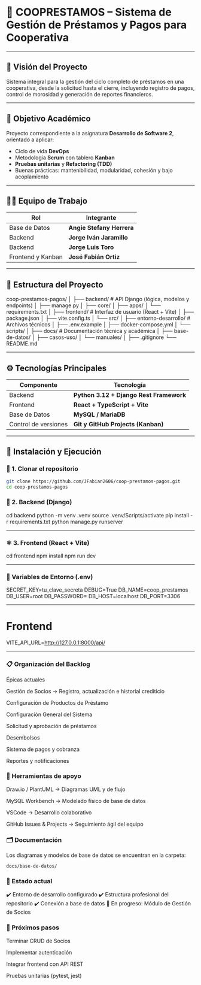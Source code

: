 # 💼 COOPRESTAMOS – Sistema de Gestión de Préstamos y Pagos para Cooperativa

---

## 👀 Visión del Proyecto
Sistema integral para la gestión del ciclo completo de préstamos en una cooperativa, desde la solicitud hasta el cierre, incluyendo registro de pagos, control de morosidad y generación de reportes financieros.

---

## 🎯 Objetivo Académico
Proyecto correspondiente a la asignatura **Desarrollo de Software 2**, orientado a aplicar:

- Ciclo de vida **DevOps**
- Metodología **Scrum** con tablero **Kanban**
- **Pruebas unitarias** y **Refactoring (TDD)**
- Buenas prácticas: mantenibilidad, modularidad, cohesión y bajo acoplamiento

---

## 👨‍💻 Equipo de Trabajo
| Rol | Integrante |
|-----|-------------|
| Base de Datos | **Angie Stefany Herrera** |
| Backend | **Jorge Iván Jaramillo** |
| Backend | **Jorge Luis Toro** |
| Frontend y Kanban | **José Fabián Ortiz** |

---

## 📁 Estructura del Proyecto

coop-prestamos-pagos/
│
├── backend/ # API Django (lógica, modelos y endpoints)
│ ├── manage.py
│ ├── core/
│ ├── apps/
│ └── requirements.txt
│
├── frontend/ # Interfaz de usuario (React + Vite)
│ ├── package.json
│ ├── vite.config.ts
│ └── src/
│
├── entorno-desarrollo/ # Archivos técnicos
│ ├── .env.example
│ ├── docker-compose.yml
│ └── scripts/
│
├── docs/ # Documentación técnica y académica
│ ├── base-de-datos/
│ ├── casos-uso/
│ └── manuales/
│
├── .gitignore
└── README.md

---

## ⚙️ Tecnologías Principales

| Componente | Tecnología |
|-------------|-------------|
| Backend | **Python 3.12 + Django Rest Framework** |
| Frontend | **React + TypeScript + Vite** |
| Base de Datos | **MySQL / MariaDB** |
| Control de versiones | **Git y GitHub Projects (Kanban)** |

---

## 🚀 Instalación y Ejecución

### 🔧 1. Clonar el repositorio
```bash
git clone https://github.com/JFabian2606/coop-prestamos-pagos.git
cd coop-prestamos-pagos
```
### 🐍 2. Backend (Django)

cd backend
python -m venv .venv
source .venv/Scripts/activate
pip install -r requirements.txt
python manage.py runserver

---

### ⚛️ 3. Frontend (React + Vite)
cd frontend
npm install
npm run dev

---

### 🧩 Variables de Entorno (.env)
SECRET_KEY=tu_clave_secreta
DEBUG=True
DB_NAME=coop_prestamos
DB_USER=root
DB_PASSWORD=
DB_HOST=localhost
DB_PORT=3306

---

# Frontend
VITE_API_URL=http://127.0.0.1:8000/api/

---

### 📋 Organización del Backlog
Épicas actuales

Gestión de Socios → Registro, actualización e historial crediticio

Configuración de Productos de Préstamo

Configuración General del Sistema

Solicitud y aprobación de préstamos

Desembolsos

Sistema de pagos y cobranza

Reportes y notificaciones

### 🧰 Herramientas de apoyo

Draw.io / PlantUML → Diagramas UML y de flujo

MySQL Workbench → Modelado físico de base de datos

VSCode → Desarrollo colaborativo

GitHub Issues & Projects → Seguimiento ágil del equipo

### 🗂️ Documentación

Los diagramas y modelos de base de datos se encuentran en la carpeta:

```docs/base-de-datos/```

### 🏁 Estado actual

✔️ Entorno de desarrollo configurado
✔️ Estructura profesional del repositorio
✔️ Conexión a base de datos
🚧 En progreso: Módulo de Gestión de Socios

### 📅 Próximos pasos

Terminar CRUD de Socios

Implementar autenticación

Integrar frontend con API REST

Pruebas unitarias (pytest, jest)